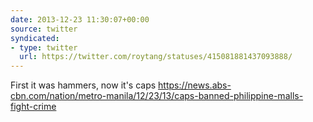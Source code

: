 ```yaml
---
date: 2013-12-23 11:30:07+00:00
source: twitter
syndicated:
- type: twitter
  url: https://twitter.com/roytang/statuses/415081881437093888/
---
```


First it was hammers, now it's caps https://news.abs-cbn.com/nation/metro-manila/12/23/13/caps-banned-philippine-malls-fight-crime